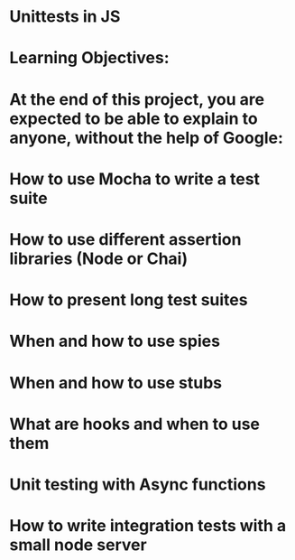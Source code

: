# Unittests in JS
# Learning Objectives:
# At the end of this project, you are expected to be able to explain to anyone, without the help of Google:

#	How to use Mocha to write a test suite
#	How to use different assertion libraries (Node or Chai)
#	How to present long test suites
#	When and how to use spies
#	When and how to use stubs
#	What are hooks and when to use them
#	Unit testing with Async functions
#	How to write integration tests with a small node server
